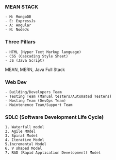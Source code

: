 
### MEAN STACK
    - M: MongoDB
    - E: ExpressJs
    - A: Angular
    - N: NodeJs

### Three Pillars
    - HTML (Hyper Text Markup language)
    - CSS (Cascading Style Sheet)
    - JS (Java Script)

MEAN, MERN, Java Full Stack

### Web Dev
    - Building/Developers Team
    - Testing Team (Manual testers/Automated Testers)
    - Hosting Team (DevOps Team)
    - Maintenence Team/Support Team

### SDLC (Software Development Life Cycle)
    1. Waterfall model
    2. Agile MOdel
    3. Spiral Model
    4. Iterative Model
    5.Incremental Model
    6. V shaped Model
    7. RAD (Rapid Application Development) Model



